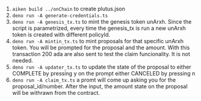 1. ```aiken build ../onChain``` to create plutus.json
2. ```deno run -A generate-credentials.ts```
3. ```deno run -A genesis_tx.ts``` to mint the genesis token unArxh. Since the script is parametrized, every time the genesis_tx is run a new unArxh token is created with different policyId.
4. ```deno run -A mintin_tx.ts``` to mint proposals for that specific unArxh token. You will be prompted for the proposal and the amount. With this transaction 200 ada are also sent to test the claim funcionality. It is not needed.
5. ```deno run -A updater_tx.ts``` to update the state of the proposal to either COMPLETE by pressing y on the prompt either CANCELED by pressing n
6.  ```deno run -A claim_tx.ts``` a promt will come up asking you for the proposal_id/number. After the input, the amount state on the proposal will be withrawn from the contract.
